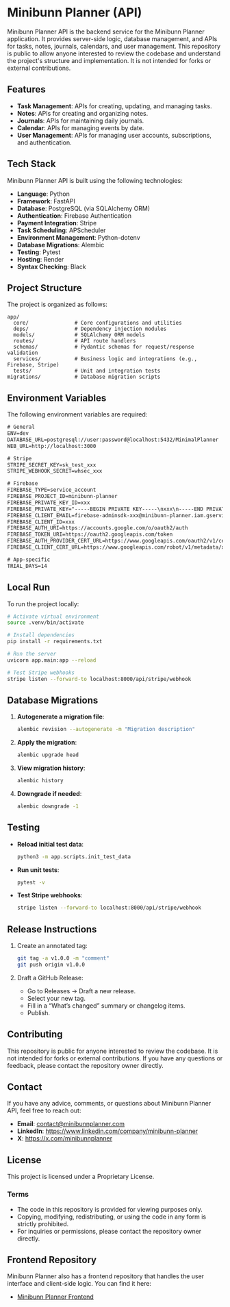 # Minibunn Planner (API)

Minibunn Planner API is the backend service for the Minibunn Planner application. It provides server-side logic, database management, and APIs for tasks, notes, journals, calendars, and user management. This repository is public to allow anyone interested to review the codebase and understand the project's structure and implementation. It is not intended for forks or external contributions.

## Features

- **Task Management**: APIs for creating, updating, and managing tasks.
- **Notes**: APIs for creating and organizing notes.
- **Journals**: APIs for maintaining daily journals.
- **Calendar**: APIs for managing events by date.
- **User Management**: APIs for managing user accounts, subscriptions, and authentication.

## Tech Stack

Minibunn Planner API is built using the following technologies:

- **Language**: Python
- **Framework**: FastAPI
- **Database**: PostgreSQL (via SQLAlchemy ORM)
- **Authentication**: Firebase Authentication
- **Payment Integration**: Stripe
- **Task Scheduling**: APScheduler
- **Environment Management**: Python-dotenv
- **Database Migrations**: Alembic
- **Testing**: Pytest
- **Hosting**: Render
- **Syntax Checking**: Black

## Project Structure

The project is organized as follows:

```plaintext
app/
  core/               # Core configurations and utilities
  deps/               # Dependency injection modules
  models/             # SQLAlchemy ORM models
  routes/             # API route handlers
  schemas/            # Pydantic schemas for request/response validation
  services/           # Business logic and integrations (e.g., Firebase, Stripe)
  tests/              # Unit and integration tests
migrations/           # Database migration scripts
```

## Environment Variables

The following environment variables are required:

```txt
# General
ENV=dev
DATABASE_URL=postgresql://user:password@localhost:5432/MinimalPlanner
WEB_URL=http://localhost:3000

# Stripe
STRIPE_SECRET_KEY=sk_test_xxx
STRIPE_WEBHOOK_SECRET=whsec_xxx

# Firebase
FIREBASE_TYPE=service_account
FIREBASE_PROJECT_ID=minibunn-planner
FIREBASE_PRIVATE_KEY_ID=xxx
FIREBASE_PRIVATE_KEY="-----BEGIN PRIVATE KEY-----\nxxx\n-----END PRIVATE KEY-----"
FIREBASE_CLIENT_EMAIL=firebase-adminsdk-xxx@minibunn-planner.iam.gserviceaccount.com
FIREBASE_CLIENT_ID=xxx
FIREBASE_AUTH_URI=https://accounts.google.com/o/oauth2/auth
FIREBASE_TOKEN_URI=https://oauth2.googleapis.com/token
FIREBASE_AUTH_PROVIDER_CERT_URL=https://www.googleapis.com/oauth2/v1/certs
FIREBASE_CLIENT_CERT_URL=https://www.googleapis.com/robot/v1/metadata/x509/firebase-adminsdk-xxx@minibunn-planner.iam.gserviceaccount.com

# App-specific
TRIAL_DAYS=14
```

## Local Run

To run the project locally:

```bash
# Activate virtual environment
source .venv/bin/activate

# Install dependencies
pip install -r requirements.txt

# Run the server
uvicorn app.main:app --reload

# Test Stripe webhooks
stripe listen --forward-to localhost:8000/api/stripe/webhook
```

## Database Migrations

1. **Autogenerate a migration file**:

   ```bash
   alembic revision --autogenerate -m "Migration description"
   ```

2. **Apply the migration**:

   ```bash
   alembic upgrade head
   ```

3. **View migration history**:

   ```bash
   alembic history
   ```

4. **Downgrade if needed**:

   ```bash
   alembic downgrade -1
   ```

## Testing

- **Reload initial test data**:

  ```bash
  python3 -m app.scripts.init_test_data
  ```

- **Run unit tests**:

  ```bash
  pytest -v
  ```

- **Test Stripe webhooks**:

  ```bash
  stripe listen --forward-to localhost:8000/api/stripe/webhook
  ```

## Release Instructions

1. Create an annotated tag:

   ```bash
   git tag -a v1.0.0 -m "comment"
   git push origin v1.0.0
   ```

2. Draft a GitHub Release:
   - Go to Releases → Draft a new release.
   - Select your new tag.
   - Fill in a “What’s changed” summary or changelog items.
   - Publish.

## Contributing

This repository is public for anyone interested to review the codebase. It is not intended for forks or external contributions. If you have any questions or feedback, please contact the repository owner directly.

## Contact

If you have any advice, comments, or questions about Minibunn Planner API, feel free to reach out:

- **Email**: <contact@minibunnplanner.com>
- **LinkedIn**: <https://www.linkedin.com/company/minibunn-planner>
- **X**: <https://x.com/minibunnplanner>

## License

This project is licensed under a Proprietary License.

### Terms

- The code in this repository is provided for viewing purposes only.
- Copying, modifying, redistributing, or using the code in any form is strictly prohibited.
- For inquiries or permissions, please contact the repository owner directly.

## Frontend Repository

Minibunn Planner also has a frontend repository that handles the user interface and client-side logic. You can find it here:

- [Minibunn Planner Frontend](https://github.com/yangjialin94/minibunn-planner-web)
